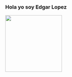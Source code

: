 ### Hola yo soy Edgar Lopez

<div>
<a href="https://eddyzxq.github.io/">
  
  <img height="180cm" src="[![willianrod's wakatime stats](https://github-readme-stats.vercel.app/api/wakatimeEddyZxQ)]"/>
</a>
</div>



<!--
**EddyZxQ/EddyZxQ** is a ✨ _special_ ✨ repository because its `README.md` (this file) appears on your GitHub profile.

Here are some ideas to get you started:

- 🔭 I’m currently working on ...
- 🌱 I’m currently learning ...
- 👯 I’m looking to collaborate on ...
- 🤔 I’m looking for help with ...
- 💬 Ask me about ...
- 📫 How to reach me: ...
- 😄 Pronouns: ...
- ⚡ Fun fact: ...
-->
